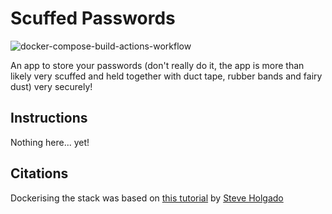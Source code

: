 # Scuffed Passwords
![docker-compose-build-actions-workflow](https://github.com/k-piekarczyk/scuffed-passwords/workflows/docker-compose-build-actions-workflow/badge.svg?branch=main)

An app to store your passwords (don't really do it, the app is more than likely very scuffed and held together with duct tape, rubber bands and fairy dust) very securely!

## Instructions
Nothing here... yet!

## Citations
Dockerising the stack was based on [this tutorial](https://steveholgado.com/nginx-for-nextjs/) by [Steve Holgado](https://github.com/steveholgado)